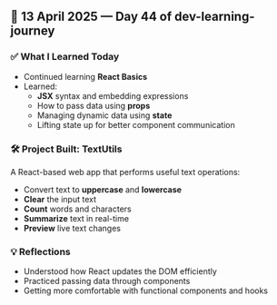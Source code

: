## 📅 13 April 2025 — Day 44 of dev-learning-journey

### ✅ What I Learned Today
- Continued learning **React Basics**
- Learned:
  - **JSX** syntax and embedding expressions
  - How to pass data using **props**
  - Managing dynamic data using **state**
  - Lifting state up for better component communication

### 🛠️ Project Built: TextUtils
A React-based web app that performs useful text operations:
- Convert text to **uppercase** and **lowercase**
- **Clear** the input text
- **Count** words and characters
- **Summarize** text in real-time
- **Preview** live text changes

### 💡 Reflections
- Understood how React updates the DOM efficiently
- Practiced passing data through components
- Getting more comfortable with functional components and hooks
